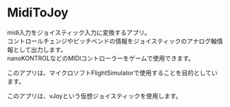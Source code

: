 # MidiToJoy
midi入力をジョイスティック入力に変換するアプリ。  
コントロールチェンジやピッチベンドの情報をジョイスティックのアナログ軸情報として出力します。  
nanoKONTROLなどのMIDIコントローラーをゲームで使用できます。

このアプリは、マイクロソフトFlightSimulatorで使用することを目的としています。

このアプリは、vJoyという仮想ジョイスティックを使用します。
